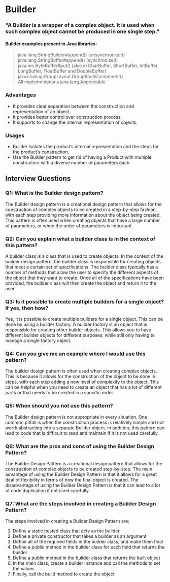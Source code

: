 # Builder

### "A Builder is a wrapper of a complex object. It is used when such complex object cannot be produced in one single step."

#### Builder examples present in Java libraries: 

>java.lang.StringBuilder#append() (unsynchronized)
<br>java.lang.StringBuffer#append() (synchronized)
<br>java.nio.ByteBuffer#put() (also in CharBuffer, ShortBuffer, IntBuffer, LongBuffer, FloatBuffer and DoubleBuffer)
<br>javax.swing.GroupLayout.Group#addComponent()
<br>All implementations java.lang.Appendable

### Advantages
- It provides clear separation between the construction and representation of an object.
- It provides better control over construction process.
- It supports to change the internal representation of objects.

### Usages
- Builder isolates the product’s internal representation and the steps for the product’s construction. 
- Use the Builder pattern to get rid of having a Product with multiple constructors with a diverse number of parameters each

## Interview Questions

### Q1: What is the Builder design pattern?

The Builder design pattern is a creational design pattern that allows for the construction of complex objects to be created in a step-by-step fashion, with each step providing more information about the object being created. This pattern is often used when creating objects that have a large number of parameters, or when the order of parameters is important.

### Q2: Can you explain what a builder class is in the context of this pattern?

A builder class is a class that is used to create objects. In the context of the builder design pattern, the builder class is responsible for creating objects that meet a certain set of specifications. The builder class typically has a number of methods that allow the user to specify the different aspects of the object that they want to create. Once all of the specifications have been provided, the builder class will then create the object and return it to the user.

### Q3: Is it possible to create multiple builders for a single object? If yes, then how?

Yes, it is possible to create multiple builders for a single object. This can be done by using a builder factory. A builder factory is an object that is responsible for creating other builder objects. This allows you to have different builder objects for different purposes, while still only having to manage a single factory object.

### Q4: Can you give me an example where I would use this pattern?

The builder design pattern is often used when creating complex objects. This is because it allows for the construction of the object to be done in steps, with each step adding a new level of complexity to the object. This can be helpful when you need to create an object that has a lot of different parts or that needs to be created in a specific order.

### Q5: When should you not use this pattern?

The Builder design pattern is not appropriate in every situation. One common pitfall is when the construction process is relatively simple and not worth abstracting into a separate Builder object. In addition, this pattern can lead to code that is difficult to read and maintain if it is not used carefully.

### Q6: What are the pros and cons of using the Builder Design Pattern?

The Builder Design Pattern is a creational design pattern that allows for the construction of complex objects to be created step-by-step. The main advantage of using the Builder Design Pattern is that it allows for a great deal of flexibility in terms of how the final object is created. The disadvantage of using the Builder Design Pattern is that it can lead to a lot of code duplication if not used carefully.

### Q7: What are the steps involved in creating a Builder Design Pattern?

The steps involved in creating a Builder Design Pattern are:

1. Define a static nested class that acts as the builder
2. Define a private constructor that takes a builder as an argument
3. Define all of the required fields in the builder class, and make them final
4. Define a public method in the builder class for each field that returns the builder
5. Define a public method in the builder class that returns the built object
6. In the main class, create a builder instance and call the methods to set the values
7. Finally, call the build method to create the object